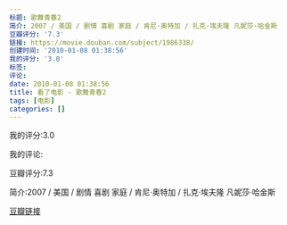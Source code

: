 ```yaml
---
标题: 歌舞青春2
简介: 2007 / 美国 / 剧情 喜剧 家庭 / 肯尼·奥特加 / 扎克·埃夫隆 凡妮莎·哈金斯
豆瓣评分: '7.3'
链接: https://movie.douban.com/subject/1986338/
创建时间: '2010-01-08 01:38:56'
我的评分: '3.0'
标签:
评论:
date: 2010-01-08 01:38:56
title: 看了电影 - 歌舞青春2
tags: [电影]
categories: []
---
```


我的评分:3.0

我的评论:

豆瓣评分:7.3

简介:2007 / 美国 / 剧情 喜剧 家庭 / 肯尼·奥特加 / 扎克·埃夫隆 凡妮莎·哈金斯

[豆瓣链接](https://movie.douban.com/subject/1986338/)

